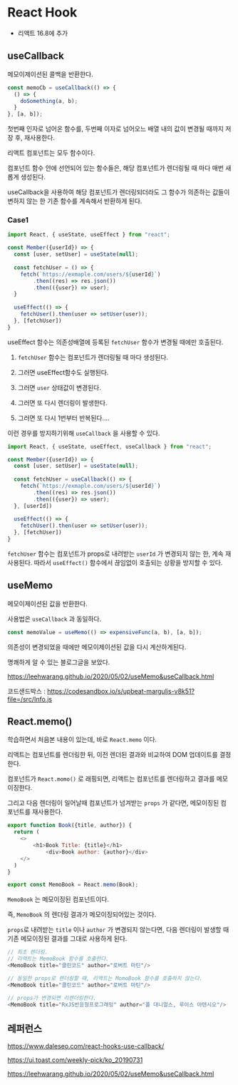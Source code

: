 # React Hook

- 리액트 16.8에 추가



## useCallback

메모이제이션된 콜백을 반환한다.

```javascript
const memoCb = useCallback(() => {
  () => {
    doSomething(a, b);
  }
}, [a, b]);
```

첫번째 인자로 넘어온 함수를, 두번째 이자로 넘어오느 배열 내의 값이 변경될 때까지 저장 후, 재사용한다.

리액트 컴포넌트는 모두 함수이다.

컴포넌트 함수 안에 선언되어 있는 함수들은, 해당 컴포넌트가 렌더링될 때 마다 매번 새롭게 생성된다.

useCallback을 사용하여 해당 컴포넌트가 렌더링되더라도 그 함수가 의존하는 값들이 변하지 않는 한 기존 함수를 계속해서 반환하게 된다.



### Case1

```javascript
import React, { useState, useEffect } from "react";

const Member({userId}) => {
  const [user, setUser] = useState(null);
  
  const fetchUser = () => {
    fetch(`https://exmaple.com/users/${userId}`)
    	.then((res) => res.json())
    	.then(({user}) => user);
  }
  
  useEffect(() => {
    fetchUser().then(user => setUser(user));
  }, [fetchUser])
}
```

useEffect 함수는 의존성배열에 등록된 `fetchUser` 함수가 변경될 때에만 호출된다.

1. `fetchUser` 함수는 컴포넌트가 렌더링될 때 마다 생성된다.

2. 그러면 useEffect함수도 실행된다.

3. 그러면 `user` 상태값이 변경된다.

4. 그러면 또 다시 렌더링이 발생한다.

5. 그러면 또 다시 1번부터 반복된다....



이런 경우를 방지하기위해 `useCallback` 을 사용할 수 있다.

```javascript
import React, { useState, useEffect, useCallback } from "react";

const Member({userId}) => {
  const [user, setUser] = useState(null);
  
  const fetchUser = useCallback(() => {
    fetch(`https://exmaple.com/users/${userId}`)
    	.then((res) => res.json())
    	.then(({user}) => user);
  }, [userId])
  
  useEffect(() => {
    fetchUser().then(user => setUser(user));
  }, [fetchUser])
}
```

`fetchUser` 함수는 컴포넌트가 props로 내려받는 `userId` 가 변경되지 않는 한, 계속 재사용된다.
따라서 `useEffect()` 함수에서 끊임없이 호출되는 상황을 방지할 수 있다.



## useMemo

메모이제이션된 값을 반환한다.

사용법은 `useCallback` 과 동일하다.

```javascript
const memoValue = useMemo(() => expensiveFunc(a, b), [a, b]);
```

의존성이 변경되었을 때에만 메모이제이션된 값을 다시 계산하게된다.

명쾌하게 알 수 있는 블로그글을 보았다.

https://leehwarang.github.io/2020/05/02/useMemo&useCallback.html

코드샌드박스 : https://codesandbox.io/s/upbeat-margulis-v8k51?file=/src/Info.js



## React.memo()

학습하면서 처음본 내용이 있는데, 바로 `React.memo` 이다.

리액트는 컴포넌트를 렌더링한 뒤, 이전 렌더된 결과와 비교하여 DOM 업데이트를 결정한다.

컴포넌트가 `React.momo()` 로 래핑되면, 리액트는 컴포넌트를 렌더링하고 결과를 메모이징한다.

그리고 다음 렌더링이 일어날때 컴포넌트가 넘겨받는 `props` 가 같다면, 메모이징된 컴포넌트를 재사용한다.

```javascript
export function Book({title, author}) {
  return (
  	<>
    	<h1>Book Title: {title}</h1>
			<div>Book author: {author}</div>
    </>
  )
}

export const MemoBook = React.memo(Book);
```

`MemoBook` 는 메모이징된 컴포넌트이다.

즉, `MemoBook` 의 렌더링 결과가 메모이징되어있는 것이다.

`props`로 내려받는 `title` 이나 `author` 가 변경되지 않는다면, 다음 렌더링이 발생할 때 기존 메모이징된 결과를 그대로 사용하게 된다.

```javascript
// 최초 렌더링.
// 리액트는 MemoBook 함수를 호출한다.
<MemoBook title="클린코드" author="로버트 마틴"/>

// 동일한 props로 렌더링할 때, 리액트는 MomoBook 함수를 호출하지 않는다. 
<MemoBook title="클린코드" author="로버트 마틴"/>

// props가 변경되면 리렌더링한다.
<MemoBook title="RxJS반응형프로그래밍" author="폴 대니얼스, 루이스 아텐시오"/>
```









## 레퍼런스

https://www.daleseo.com/react-hooks-use-callback/

https://ui.toast.com/weekly-pick/ko_20190731

https://leehwarang.github.io/2020/05/02/useMemo&useCallback.html